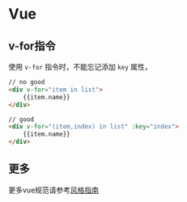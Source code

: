 # Vue

## v-for指令

使用 `v-for` 指令时，不能忘记添加 `key` 属性，

``` html
// no good
<div v-for="item in list">
    {{item.name}}
</div>

// good
<div v-for="(item,index) in list" :key="index">
    {{item.name}}
</div>
```

## 更多

更多vue规范请参考[风格指南](https://cn.vuejs.org/v2/style-guide/)